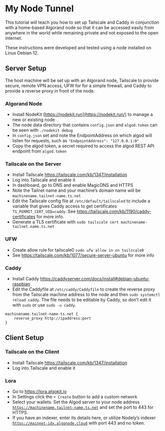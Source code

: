# My Node Tunnel

This tutorial will teach you how to set up Tailscale and Caddy in conjunction with a home-based Algorand node so that it can be accessed easily from anywhere in the world while remaining private and not exposed to the open internet.

These instructions were developed and tested using a node installed on Linux Debian 12.

## Server Setup

The host machine will be set up with an Algorand node, Tailscale to provide secure, remote VPN access, UFW for for a simple firewall, and Caddy to provide a reverse proxy in front of the node.

### Algorand Node

- Install NodeKit [https://nodekit.run](https://nodekit.run/) to manage a new or existing node
- The node data directory that contains `config.json` and `algod.token` can be seen with `./nodekit debug`
- In `config.json` set and note the EndpointAddress on which algod will listen for requests, such as `"EndpointAddress": "127.0.0.1:0"`
- Copy the algod token, a secret required to access the algod REST API endpoint from `algod.token`

### Tailscale on the Server

- Install Tailscale <https://tailscale.com/kb/1347/installation>
- Log into Tailscale and enable it
- In dashboard, go to DNS and enable MagicDNS and HTTPS
- Note the Tailnet name and your machine’s domain name will be `machinename.tailnet-name.ts.net`
- Edit the Tailscale config file at `/etc/default/tailscaled` to include a variable that gives Caddy access to get certificates `TS_PERMIT_CERT_UID=caddy`.  See <https://tailscale.com/kb/1190/caddy-certificates> for more info.
- Generate a TLS certificate with `sudo tailscale cert machinename-tailnet.name.ts.net`

### UFW

- Create allow rule for tailscale0 `sudo ufw allow in on tailscale0`
- See <https://tailscale.com/kb/1077/secure-server-ubuntu> for more info

### Caddy

- Install Caddy <https://caddyserver.com/docs/install#debian-ubuntu-raspbian>
- Edit the Caddyfile at `/etc/caddy/Caddyfile` to create the reverse proxy from the Tailscale machine address to the node and then `sudo systemctl reload caddy`. The file needs to be editable by Caddy, so don’t edit it with `sudo` or use `sudo -u caddy`.

```
machinename.tailnet-name-ts.net {
    reverse_proxy http://ipaddress:port
}
```

## Client Setup

### Tailscale on the Client

- Install Tailscale <https://tailscale.com/kb/1347/installation>
- Log into Tailscale and enable it

### Lora

- Go to <https://lora.algokit.io>
- In Settings click the `+ Create`  button to add a custom network
- Select your wallets. Set the Algod server to your node address [`https://machinename.tailnet-name.ts.net`](https://machinename.tailnet-name.ts.net) and set the port to 443 for HTTPS.
- If you have an indexer, enter its details here, or utilize Nodely’s indexer [`https://mainnet-idx.algonode.cloud`](https://mainnet-idx.algonode.cloud/) with port 443 and no token.

